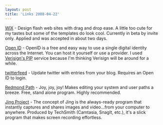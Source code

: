 ```yaml
---
layout: post  
title: 'Links 2008-04-22'
---
```

[WIX](http://www.wix.com/) - Design flash web sites with drag and drop ease. A little too cute for my tastes but some of the templates do look cool. Currently in beta by invite only. Applied and was accepted in about two days.

[Open ID](http://openid.net) - OpenID is a free and easy way to use a single digital identity across the Internet. You can host it yourself or use a provider. I used [Verisign's PIP](http://pip.verisignlabs.com) service because I'm thinking Verisign will be around for a while.

[twitterfeed](http://twitterfeed.com) - Update twitter with entries from your blog. Requires an Open ID to login.

[Redmond Path](http://redmondlab.googlepages.com/path) - Joy, joy, joy! Makes editing your system and user paths a breeze. Free, stand alone program. Highly recommended.

[Jing Project](http://www.jingproject.com/) - The concept of Jing is the always-ready program that instantly captures and shares images and video…from your computer to anywhere. Produced by TechSmith (Camtasia, SnagIt, etc.), it's a slick program that makes screen recording effortless.
